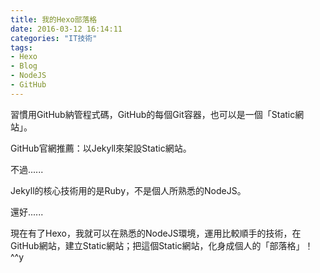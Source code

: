 ```yaml
---
title: 我的Hexo部落格
date: 2016-03-12 16:14:11
categories: "IT技術"
tags:
- Hexo
- Blog
- NodeJS
- GitHub
---
```

習慣用GitHub納管程式碼，GitHub的每個Git容器，也可以是一個「Static網站」。

GitHub官網推薦：以Jekyll來架設Static網站。

不過......
<!-- more -->
Jekyll的核心技術用的是Ruby，不是個人所熟悉的NodeJS。

還好......

現在有了Hexo，我就可以在熟悉的NodeJS環境，運用比較順手的技術，在GitHub網站，建立Static網站；把這個Static網站，化身成個人的「部落格」！  ^^y